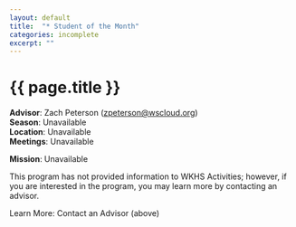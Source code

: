 ```yaml
---
layout: default
title:  "* Student of the Month"
categories: incomplete
excerpt: ""
---
```


# {{ page.title }}

**Advisor**: Zach Peterson (<zpeterson@wscloud.org>)
<br/>**Season**: Unavailable
<br/>**Location**: Unavailable
<br/>**Meetings**: Unavailable

**Mission**: Unavailable

This program has not provided information to WKHS Activities; however, if you are interested in the program, you may learn more by contacting an advisor.

Learn More: Contact an Advisor (above)